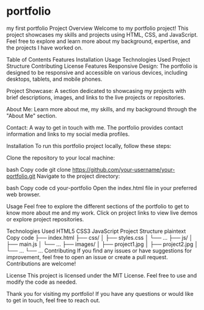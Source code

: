 # portfolio
my first portfolio
Project Overview
Welcome to my portfolio project! This project showcases my skills and projects using HTML, CSS, and JavaScript. Feel free to explore and learn more about my background, expertise, and the projects I have worked on.

Table of Contents
Features
Installation
Usage
Technologies Used
Project Structure
Contributing
License
Features
Responsive Design: The portfolio is designed to be responsive and accessible on various devices, including desktops, tablets, and mobile phones.

Project Showcase: A section dedicated to showcasing my projects with brief descriptions, images, and links to the live projects or repositories.

About Me: Learn more about me, my skills, and my background through the "About Me" section.

Contact: A way to get in touch with me. The portfolio provides contact information and links to my social media profiles.

Installation
To run this portfolio project locally, follow these steps:

Clone the repository to your local machine:

bash
Copy code
git clone https://github.com/your-username/your-portfolio.git
Navigate to the project directory:

bash
Copy code
cd your-portfolio
Open the index.html file in your preferred web browser.

Usage
Feel free to explore the different sections of the portfolio to get to know more about me and my work. Click on project links to view live demos or explore project repositories.

Technologies Used
HTML5
CSS3
JavaScript
Project Structure
plaintext
Copy code
├── index.html
├── css/
│   ├── styles.css
│   └── ...
├── js/
│   ├── main.js
│   └── ...
├── images/
│   ├── project1.jpg
│   ├── project2.jpg
│   └── ...
└── ...
Contributing
If you find any issues or have suggestions for improvement, feel free to open an issue or create a pull request. Contributions are welcome!

License
This project is licensed under the MIT License. Feel free to use and modify the code as needed.

Thank you for visiting my portfolio! If you have any questions or would like to get in touch, feel free to reach out.


